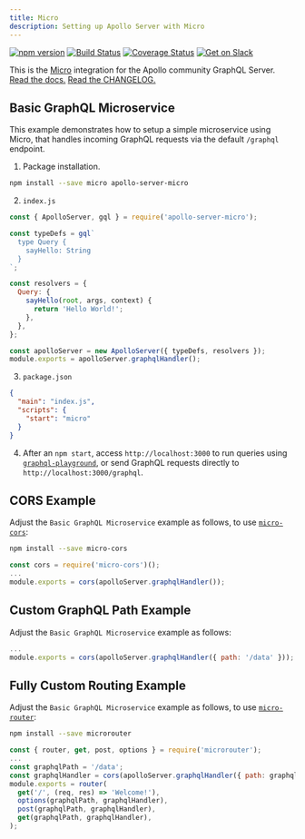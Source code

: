 ```yaml
---
title: Micro
description: Setting up Apollo Server with Micro
---
```


[![npm version](https://badge.fury.io/js/apollo-server-core.svg)](https://badge.fury.io/js/apollo-server-core) [![Build Status](https://circleci.com/gh/apollographql/apollo-cache-control-js.svg?style=svg)](https://circleci.com/gh/apollographql/apollo-cache-control-js) [![Coverage Status](https://coveralls.io/repos/github/apollographql/apollo-server/badge.svg?branch=master)](https://coveralls.io/github/apollographql/apollo-server?branch=master) [![Get on Slack](https://img.shields.io/badge/slack-join-orange.svg)](https://www.apollographql.com/#slack)

This is the [Micro](https://github.com/zeit/micro) integration for the Apollo community GraphQL Server. [Read the docs.](https://www.apollographql.com/docs/apollo-server/) [Read the CHANGELOG.](https://github.com/apollographql/apollo-server/blob/master/CHANGELOG.md)

## Basic GraphQL Microservice

This example demonstrates how to setup a simple microservice using Micro, that
handles incoming GraphQL requests via the default `/graphql` endpoint.

1) Package installation.

```sh
npm install --save micro apollo-server-micro
```

2) `index.js`

```js
const { ApolloServer, gql } = require('apollo-server-micro');

const typeDefs = gql`
  type Query {
    sayHello: String
  }
`;

const resolvers = {
  Query: {
    sayHello(root, args, context) {
      return 'Hello World!';
    },
  },
};

const apolloServer = new ApolloServer({ typeDefs, resolvers });
module.exports = apolloServer.graphqlHandler();
```

3) `package.json`

```json
{
  "main": "index.js",
  "scripts": {
    "start": "micro"
  }
}
```

4) After an `npm start`, access `http://localhost:3000` to run queries using
[`graphql-playground`](https://github.com/prismagraphql/graphql-playground),
or send GraphQL requests directly to `http://localhost:3000/graphql`.

## CORS Example

Adjust the `Basic GraphQL Microservice` example as follows, to use [`micro-cors`](https://github.com/possibilities/micro-cors):

```sh
npm install --save micro-cors
```

```js
const cors = require('micro-cors')();
...
module.exports = cors(apolloServer.graphqlHandler());
```

## Custom GraphQL Path Example

Adjust the `Basic GraphQL Microservice` example as follows:

```js
...
module.exports = cors(apolloServer.graphqlHandler({ path: '/data' }));
```

## Fully Custom Routing Example

Adjust the `Basic GraphQL Microservice` example as follows, to use
[`micro-router`](https://github.com/pedronauck/micro-router):

```sh
npm install --save microrouter
```

```js
const { router, get, post, options } = require('microrouter');
...
const graphqlPath = '/data';
const graphqlHandler = cors(apolloServer.graphqlHandler({ path: graphqlPath }));
module.exports = router(
  get('/', (req, res) => 'Welcome!'),
  options(graphqlPath, graphqlHandler),
  post(graphqlPath, graphqlHandler),
  get(graphqlPath, graphqlHandler),
);
```
